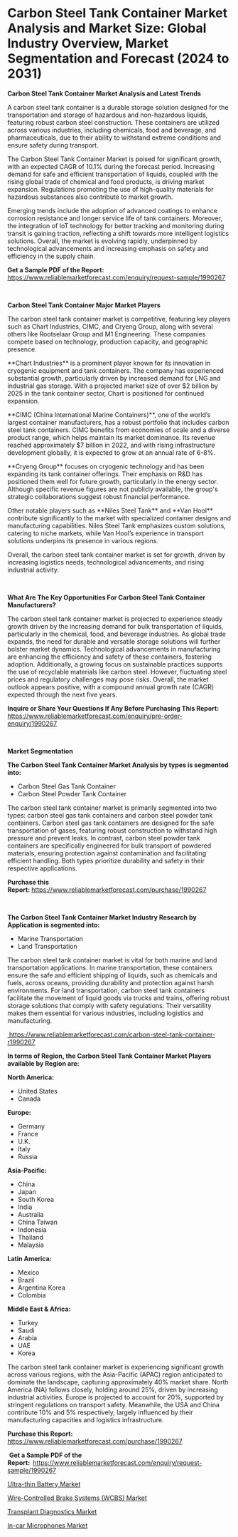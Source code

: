 <p><h1>Carbon Steel Tank Container Market Analysis and Market Size: Global Industry Overview, Market Segmentation and Forecast (2024 to 2031)</h1></p><p><strong>Carbon Steel Tank Container Market Analysis and Latest Trends</strong></p>
<p><p>A carbon steel tank container is a durable storage solution designed for the transportation and storage of hazardous and non-hazardous liquids, featuring robust carbon steel construction. These containers are utilized across various industries, including chemicals, food and beverage, and pharmaceuticals, due to their ability to withstand extreme conditions and ensure safety during transport.</p><p>The Carbon Steel Tank Container Market is poised for significant growth, with an expected CAGR of 10.1% during the forecast period. Increasing demand for safe and efficient transportation of liquids, coupled with the rising global trade of chemical and food products, is driving market expansion. Regulations promoting the use of high-quality materials for hazardous substances also contribute to market growth.</p><p>Emerging trends include the adoption of advanced coatings to enhance corrosion resistance and longer service life of tank containers. Moreover, the integration of IoT technology for better tracking and monitoring during transit is gaining traction, reflecting a shift towards more intelligent logistics solutions. Overall, the market is evolving rapidly, underpinned by technological advancements and increasing emphasis on safety and efficiency in the supply chain.</p></p>
<p><strong>Get a Sample PDF of the Report:&nbsp;</strong> <a href="https://www.reliablemarketforecast.com/enquiry/request-sample/1990267?utm_campaign=1159&utm_medium=2&utm_source=Github&utm_content=ia&utm_term=04112024&utm_id=carbon-steel-tank-container">https://www.reliablemarketforecast.com/enquiry/request-sample/1990267</a></p>
<p>&nbsp;</p>
<p><strong>Carbon Steel Tank Container Major Market Players</strong></p>
<p><p>The carbon steel tank container market is competitive, featuring key players such as Chart Industries, CIMC, and Cryeng Group, along with several others like Rootselaar Group and M1 Engineering. These companies compete based on technology, production capacity, and geographic presence.</p><p>**Chart Industries** is a prominent player known for its innovation in cryogenic equipment and tank containers. The company has experienced substantial growth, particularly driven by increased demand for LNG and industrial gas storage. With a projected market size of over $2 billion by 2025 in the tank container sector, Chart is positioned for continued expansion.</p><p>**CIMC (China International Marine Containers)**, one of the world’s largest container manufacturers, has a robust portfolio that includes carbon steel tank containers. CIMC benefits from economies of scale and a diverse product range, which helps maintain its market dominance. Its revenue reached approximately $7 billion in 2022, and with rising infrastructure development globally, it is expected to grow at an annual rate of 6-8%.</p><p>**Cryeng Group** focuses on cryogenic technology and has been expanding its tank container offerings. Their emphasis on R&D has positioned them well for future growth, particularly in the energy sector. Although specific revenue figures are not publicly available, the group's strategic collaborations suggest robust financial performance.</p><p>Other notable players such as **Niles Steel Tank** and **Van Hool** contribute significantly to the market with specialized container designs and manufacturing capabilities. Niles Steel Tank emphasizes custom solutions, catering to niche markets, while Van Hool’s experience in transport solutions underpins its presence in various regions.</p><p>Overall, the carbon steel tank container market is set for growth, driven by increasing logistics needs, technological advancements, and rising industrial activity.</p></p>
<p>&nbsp;</p>
<p><strong>What Are The Key Opportunities For Carbon Steel Tank Container Manufacturers?</strong></p>
<p><p>The carbon steel tank container market is projected to experience steady growth driven by the increasing demand for bulk transportation of liquids, particularly in the chemical, food, and beverage industries. As global trade expands, the need for durable and versatile storage solutions will further bolster market dynamics. Technological advancements in manufacturing are enhancing the efficiency and safety of these containers, fostering adoption. Additionally, a growing focus on sustainable practices supports the use of recyclable materials like carbon steel. However, fluctuating steel prices and regulatory challenges may pose risks. Overall, the market outlook appears positive, with a compound annual growth rate (CAGR) expected through the next five years.</p></p>
<p><strong>Inquire or Share Your Questions If Any Before Purchasing This Report:</strong> <a href="https://www.reliablemarketforecast.com/enquiry/pre-order-enquiry/1990267?utm_campaign=1159&utm_medium=2&utm_source=Github&utm_content=ia&utm_term=04112024&utm_id=carbon-steel-tank-container">https://www.reliablemarketforecast.com/enquiry/pre-order-enquiry/1990267</a></p>
<p>&nbsp;</p>
<p><strong>Market Segmentation</strong></p>
<p><strong>The Carbon Steel Tank Container Market Analysis by types is segmented into:</strong></p>
<p><ul><li>Carbon Steel Gas Tank Container</li><li>Carbon Steel Powder Tank Container</li></ul></p>
<p><p>The carbon steel tank container market is primarily segmented into two types: carbon steel gas tank containers and carbon steel powder tank containers. Carbon steel gas tank containers are designed for the safe transportation of gases, featuring robust construction to withstand high pressure and prevent leaks. In contrast, carbon steel powder tank containers are specifically engineered for bulk transport of powdered materials, ensuring protection against contamination and facilitating efficient handling. Both types prioritize durability and safety in their respective applications.</p></p>
<p><strong>Purchase this Report:&nbsp;</strong><a href="https://www.reliablemarketforecast.com/purchase/1990267?utm_campaign=1159&utm_medium=2&utm_source=Github&utm_content=ia&utm_term=04112024&utm_id=carbon-steel-tank-container">https://www.reliablemarketforecast.com/purchase/1990267</a></p>
<p>&nbsp;</p>
<p><strong>The Carbon Steel Tank Container Market Industry Research by Application is segmented into:</strong></p>
<p><ul><li>Marine Transportation</li><li>Land Transportation</li></ul></p>
<p><p>The carbon steel tank container market is vital for both marine and land transportation applications. In marine transportation, these containers ensure the safe and efficient shipping of liquids, such as chemicals and fuels, across oceans, providing durability and protection against harsh environments. For land transportation, carbon steel tank containers facilitate the movement of liquid goods via trucks and trains, offering robust storage solutions that comply with safety regulations. Their versatility makes them essential for various industries, including logistics and manufacturing.</p></p>
<p><a href="https://www.reliablemarketforecast.com/carbon-steel-tank-container-r1990267?utm_campaign=1159&utm_medium=2&utm_source=Github&utm_content=ia&utm_term=04112024&utm_id=carbon-steel-tank-container">&nbsp;https://www.reliablemarketforecast.com/carbon-steel-tank-container-r1990267</a></p>
<p><strong>In terms of Region, the Carbon Steel Tank Container Market Players available by Region are:</strong></p>
<p>
    <p> <strong> North America: </strong>
        <ul>
            <li>United States</li>
            <li>Canada</li>
        </ul>
        </p> 
    <p> <strong> Europe: </strong>
        <ul>
            <li>Germany</li>
            <li>France</li>
            <li>U.K.</li>
            <li>Italy</li>
            <li>Russia</li>
        </ul>
        </p> 
    <p> <strong> Asia-Pacific: </strong>
        <ul>
            <li>China</li>
            <li>Japan</li>
            <li>South Korea</li>
            <li>India</li>
            <li>Australia</li>
            <li>China Taiwan</li>
            <li>Indonesia</li>
            <li>Thailand</li>
            <li>Malaysia</li>
        </ul>
        </p> 
    <p> <strong> Latin America: </strong>
        <ul>
            <li>Mexico</li>
            <li>Brazil</li>
            <li>Argentina Korea</li>
            <li>Colombia</li>
        </ul>
        </p> 
    <p> <strong> Middle East & Africa: </strong>
        <ul>
            <li>Turkey</li>
            <li>Saudi</li>
            <li>Arabia</li>
            <li>UAE</li>
            <li>Korea</li>
        </ul>
    </p>
    </p>
<p><p>The carbon steel tank container market is experiencing significant growth across various regions, with the Asia-Pacific (APAC) region anticipated to dominate the landscape, capturing approximately 40% market share. North America (NA) follows closely, holding around 25%, driven by increasing industrial activities. Europe is projected to account for 20%, supported by stringent regulations on transport safety. Meanwhile, the USA and China contribute 10% and 5% respectively, largely influenced by their manufacturing capacities and logistics infrastructure.</p></p>
<p><strong>Purchase this Report: </strong><a href="https://www.reliablemarketforecast.com/purchase/1990267?utm_campaign=1159&utm_medium=2&utm_source=Github&utm_content=ia&utm_term=04112024&utm_id=carbon-steel-tank-container">https://www.reliablemarketforecast.com/purchase/1990267</a></p>
<p>&nbsp;<strong>Get a Sample PDF of the Report:&nbsp;&nbsp;</strong><a href="https://www.reliablemarketforecast.com/enquiry/request-sample/1990267?utm_campaign=1159&utm_medium=2&utm_source=Github&utm_content=ia&utm_term=04112024&utm_id=carbon-steel-tank-container">https://www.reliablemarketforecast.com/enquiry/request-sample/1990267</a></p>
<p><strong></strong></p>
<p><p><a href="https://github.com/chantekestenmo/Market-Research-Report-List-1/blob/main/ultra-thin-battery-market.md?utm_campaign=1159&utm_medium=2&utm_source=Github&utm_content=ia&utm_term=04112024&utm_id=carbon-steel-tank-container">Ultra-thin Battery Market</a></p><p><a href="https://github.com/mickahmaland/Market-Research-Report-List-1/blob/main/wire-controlled-brake-systems-wcbs-market.md?utm_campaign=1159&utm_medium=2&utm_source=Github&utm_content=ia&utm_term=04112024&utm_id=carbon-steel-tank-container">Wire-Controlled Brake Systems (WCBS) Market</a></p><p><a href="https://issuu.com/reportprime-2/docs/transplant-diagnostics-market-size-_564d209aef2be9?utm_campaign=1159&utm_medium=2&utm_source=Github&utm_content=ia&utm_term=04112024&utm_id=carbon-steel-tank-container">Transplant Diagnostics Market</a></p><p><a href="https://github.com/kric8bmkinds/Market-Research-Report-List-1/blob/main/in-car-microphones-market.md?utm_campaign=1159&utm_medium=2&utm_source=Github&utm_content=ia&utm_term=04112024&utm_id=carbon-steel-tank-container">In-car Microphones Market</a></p></p>